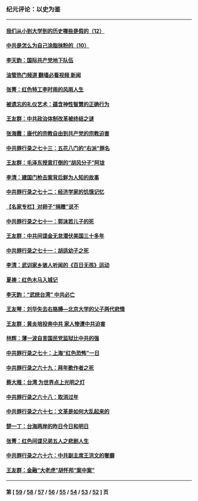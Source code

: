 ### 纪元评论：以史为鉴
---
#### [我们从小到大学到的历史哪些是假的（12）](../../pages/nsc1028/n13619491.md?03050330) 
#### [中共是怎么为自己涂脂抹粉的（10）](../../pages/nsc1028/n13615970.md?03050330) 
#### [李天韵：国际共产党地下队伍](../../pages/nsc1028/n13611808.md?03050330) 
#### [油管热门频道 翻墙必看视频 新闻](ok?03050330)
#### [张菁：红色特工李时雨的风雨人生](../../pages/nsc1028/n13609187.md?03050330) 
#### [被遗忘的礼仪艺术：蕴含神性智慧的正确行为](../../pages/nsc1028/n13607119.md?03050330) 
#### [王友群：中共政治体制改革被终结之谜](../../pages/nsc1028/n13606004.md?03050330) 
#### [张海霞：唐代的宗教自由到共产党的宗教迫害](../../pages/nsc1028/n13604693.md?03050330) 
#### [中共罪行录之七十三：五花八门的“右派”罪名](../../pages/nsc1028/n13598550.md?03050330) 
#### [王友群：毛泽东授意打倒的“胡风分子”阿垅](../../pages/nsc1028/n13592541.md?03050330) 
#### [李清：建国门枪击案背后鲜为人知的故事](../../pages/nsc1028/n13589079.md?03050330) 
#### [中共罪行录之七十二：经济学家的饥饿记忆](../../pages/nsc1028/n13586930.md?03050330) 
#### [【名家专栏】对卵子“捐赠”说不](../../pages/nsc1028/n13581506.md?03050330) 
#### [中共罪行录之七十一：郭沫若儿子的死](../../pages/nsc1028/n13583779.md?03050330) 
#### [王友群：中共间谍金无怠潜伏美国三十多年](../../pages/nsc1028/n13574800.md?03050330) 
#### [中共罪行录之七十一：胡适幼子之死](../../pages/nsc1028/n13575380.md?03050330) 
#### [李清：武训家乡骇人听闻的《百日无孩》运动](../../pages/nsc1028/n13570011.md?03050330) 
#### [夏祷：红色木马入城记](../../pages/nsc1028/n13566468.md?03050330) 
#### [李天韵：“武统台湾” 中共必亡](../../pages/nsc1028/n13531538.md?03050330) 
#### [王友琴：刘华失去右胳膊—北京大学的父子两代悲情](../../pages/nsc1028/n13559130.md?03050330) 
#### [王友群：黄炎培投奔中共 家人惨遭中共迫害](../../pages/nsc1028/n13556189.md?03050330) 
#### [林辉：薄一波自言国民党监狱比中共的强](../../pages/nsc1028/n13555827.md?03050330) 
#### [中共罪行录之七十：上海“红色恐怖”一日](../../pages/nsc1028/n13554515.md?03050330) 
#### [中共罪行录之六十九：拜年歌作者之死](../../pages/nsc1028/n13548579.md?03050330) 
#### [蔡大雅：台湾 为世界点上光明之灯](../../pages/nsc1028/n13531530.md?03050330) 
#### [中共罪行录之六十八：取消过年](../../pages/nsc1028/n13546448.md?03050330) 
#### [中共罪行录之六十七：文革是如何大乱起来的](../../pages/nsc1028/n13544416.md?03050330) 
#### [楚一丁：台海两岸的昨日今日和明日](../../pages/nsc1028/n13531468.md?03050330) 
#### [张菁：红色间谍兄弟五人之悲剧人生](../../pages/nsc1028/n13534128.md?03050330) 
#### [中共罪行录之六十六：中共副主席王洪文的奢靡](../../pages/nsc1028/n13527941.md?03050330) 
#### [王友群：金融“大老虎”胡怀邦“案中案”](../../pages/nsc1028/n13523077.md?03050330) 

---
#### 第 [ [59](./59.md?03050330) / [58](./58.md?03050330) / [57](./57.md?03050330) / [56](./56.md?03050330) / [55](./55.md?03050330) / [54](./54.md?03050330) / [53](./53.md?03050330) / [52](./52.md?03050330) ] 页
